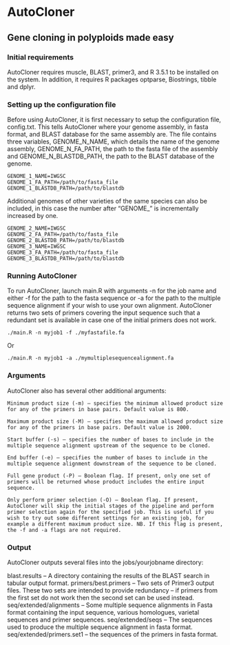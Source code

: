 # AutoCloner
## Gene cloning in polyploids made easy

### Initial requirements

AutoCloner requires muscle, BLAST, primer3, and R 3.5.1 to be installed on the system. In addition, it requires R packages optparse, Biostrings, tibble and dplyr.

### Setting up the configuration file

Before using AutoCloner, it is first necessary to setup the configuration file, config.txt. This tells AutoCloner where your genome assembly, in fasta format, and BLAST database for the same assembly are. The file contains three variables, GENOME_N_NAME, which details the name of the genome assembly, GENOME_N_FA_PATH, the path to the fasta file of the assembly and GENOME_N_BLASTDB_PATH, the path to the BLAST database of the genome.

```
GENOME_1_NAME=IWGSC
GENOME_1_FA_PATH=/path/to/fasta_file
GENOME_1_BLASTDB_PATH=/path/to/blastdb
```
Additional genomes of other varieties of the same species can also be included, in this case the number after “GENOME_” is incrementally increased by one. 

```
GENOME_2_NAME=IWGSC
GENOME_2_FA_PATH=/path/to/fasta_file
GENOME_2_BLASTDB_PATH=/path/to/blastdb
GENOME_3_NAME=IWGSC
GENOME_3_FA_PATH=/path/to/fasta_file
GENOME_3_BLASTDB_PATH=/path/to/blastdb
```

### Running AutoCloner

To run AutoCloner, launch main.R with arguments -n for the job name and either -f for the path to the fasta sequence or -a for the path to the multiple sequence alignment if your wish to use your own alignment. AutoCloner returns two sets of primers covering the input sequence such that a redundant set is available in case one of the initial primers does not work.

```
./main.R -n myjob1 -f ./myfastafile.fa
```

Or

```
./main.R -n myjob1 -a ./mymultiplesequencealignment.fa
```

### Arguments

AutoCloner also has several other additional arguments:

```
Minimum product size (-m) – specifies the minimum allowed product size for any of the primers in base pairs. Default value is 800.
```
```
Maximum product size (-M) – specifies the maximum allowed product size for any of the primers in base pairs. Default value is 2000.
```
```
Start buffer (-s) – specifies the number of bases to include in the multiple sequence alignment upstream of the sequence to be cloned.
```
```
End buffer (-e) – specifies the number of bases to include in the multiple sequence alignment downstream of the sequence to be cloned.
```
```
Full gene product (-P) – Boolean flag. If present, only one set of primers will be returned whose product includes the entire input sequence.
```
```
Only perform primer selection (-O) – Boolean flag. If present, AutoCloner will skip the initial stages of the pipeline and perform primer selection again for the specified job. This is useful if you wish to try out some different settings for an existing job, for example a different maximum product size. NB. If this flag is present, the -f and -a flags are not required.
```

### Output

AutoCloner outputs several files into the jobs/yourjobname directory:

blast.results – A directory containing the results of the BLAST search in tabular output format.
primers/best.primers – Two sets of Primer3 output files. These two sets are intended to provide redundancy – if primers from the first set do not work then the second set can be used instead.
seq/extended/alignments – Some multiple sequence alignments in Fasta format containing the input sequence, various homologues, varietal sequences and primer sequences.
seq/extended/seqs – The sequences used to produce the multiple sequence alignment in fasta format.
seq/extended/primers.set1 – the sequences of the primers in fasta format.

